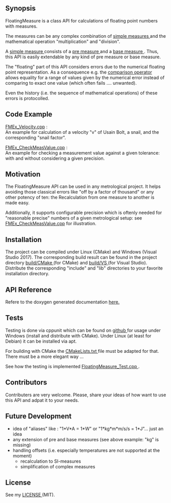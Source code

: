 ## Synopsis

FloatingMeasure is a class API for calculations of floating point numbers with measures. 

The measures can be any complex combination of <a href="./FloatingMeasure/Measure/SimpleMeasure.h"> simple measures </a> and the mathematical operation "multiplication" and "division".

A <a href="./FloatingMeasure/Measure/SimpleMeasure.h"> simple measure </a> consists of a <a href="./FloatingMeasure/Measure/PreMeasure.h"> pre measure </a> and a <a href="./FloatingMeasure/Measure/BaseMeasure.h"> base measure </a>. Thus, this API is easily extendable by any kind of pre measure or base measure.

The "floating" part of this API considers errors due to the numerical floating point representation. As a consequence e.g. the <a href="FloatingMeasure/FloatingMeasure.cpp"> comparison operator </a> allows equality for a range of values given by the numerical error instead of comparing to exact one value (which often fails .... unwanted).  

Even the history (i.e. the sequence of mathematical operations) of these errors is protocolled.


## Code Example

<a href="./FloatingMeasure_Examples/FMEx_Velocity.cpp"> FMEx_Velocity.cpp</a> :</br>
An example for calculation of a velocity "v" of Usain Bolt, a snail, and the corresponding "snail factor".

<a href="./FloatingMeasure_Examples/FMEx_CheckMeasValue.cpp"> FMEx_CheckMeasValue.cpp</a> :</br>
An example for checking a measurement value against a given tolerance: with and without considering a given precision.


## Motivation

The FloatingMeasure API can be used in any metrological project. It helps avoiding those classical errors like "off by a factor of thousand" or any other potency of ten: the Recalculation from one measure to another is made easy.

Additionally, it supports configurable precision which is oftenly needed for "reasonable precise" numbers of a given metrological setup: see <a href="./FloatingMeasure_Examples/FMEx_CheckMeasValue.cpp"> FMEx_CheckMeasValue.cpp</a> for illustration.

## Installation

The project can be compiled under Linux (CMake) and Windows (Visual Studio 2017). The corresponding build result can be found in the project directory <a href="build/CMake"> build/CMake </a> (for CMake) and <a href="build/VS"> build/VS </a> (for Visual Studio).  Distribute the corresponding "include" and "lib" directories to your favorite installation directory.

## API Reference

Refere to the doxygen generated documentation <a href="Doc/html/index.html"> here. </a>

## Tests

Testing is done via cppunit which can be found on <a href="https://github.com/Ultimaker/CppUnit"> github </a> for usage under Windows (install and distribute with CMake). Under Linux (at least for Debian) it can be installed via apt.

For building with CMake the <a href="FloatingMeasure_Test/CMakeLists.txt"> CMakeLists.txt </a> file must be adapted for that. There must be a more elegant way ...

See how the testing is implemented <a href="FloatingMeasure_Test/FloatingMeasure_Test.cpp"> FloatingMeasure_Test.cpp </a>.

## Contributors

Contributers are very welcome. Please, share your ideas of how want to use this API and adpat it to your needs.

## Future Development

- idea of "aliases" like : "1\*V\*A = 1\*W" or "1\*kg\*m\*m/s/s = 1\*J"... just an idea
- any extension of pre and base measures (see above example: "kg" is missing)
- handling offsets (i.e. especially temperatures are not supported at the moment)
    - recalculation to SI-measures 
    - simplification of complex measures


## License

See my <a href="LICENSE"> LICENSE </a> (MIT).

